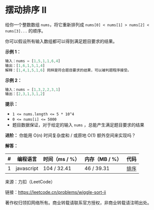 # 摆动排序 II

给你一个整数数组 `nums`，将它重新排列成 `nums[0] < nums[1] > nums[2] < nums[3]...` 的顺序。

你可以假设所有输入数组都可以得到满足题目要求的结果。

**示例 1：**

``` javascript
输入：nums = [1,5,1,1,6,4]
输出：[1,6,1,5,1,4]
解释：[1,4,1,5,1,6] 同样是符合题目要求的结果，可以被判题程序接受。
```

**示例 2：**

``` javascript
输入：nums = [1,3,2,2,3,1]
输出：[2,3,1,3,1,2]
```

**提示：**

- `1 <= nums.length <= 5 * 10^4`
- `0 <= nums[i] <= 5000`
- 题目数据保证，对于给定的输入 `nums` ，总能产生满足题目要求的结果

**进阶：** 你能用 O(n) 时间复杂度和 / 或原地 O(1) 额外空间来实现吗？

**解答：**

**#**|**编程语言**|**时间（ms / %）**|**内存（MB / %）**|**代码**
--|--|--|--|--
1|javascript|104 / 32.41|46 / 39.31|[排序](./javascript/ac_v1.js)

来源：力扣（LeetCode）

链接：https://leetcode.cn/problems/wiggle-sort-ii

著作权归领扣网络所有。商业转载请联系官方授权，非商业转载请注明出处。
